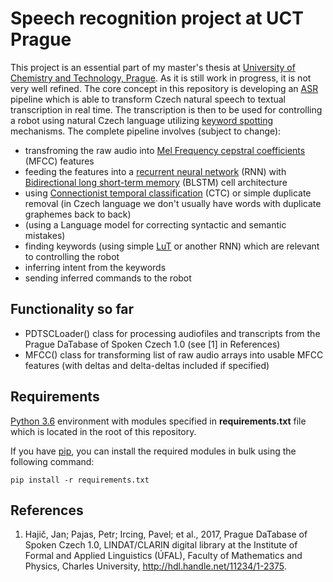 # Speech recognition project at UCT Prague
This project is an essential part of my master's thesis at [University of Chemistry and Technology, Prague](https://www.vscht.cz/?jazyk=en). As it is still work in progress, it is not very well refined. The core concept in this repository is developing an [ASR](https://en.wikipedia.org/wiki/Speech_recognition) pipeline which is able to transform Czech natural speech to textual transcription in real time. The transcription is then to be used for controlling a robot using natural Czech language utilizing [keyword spotting](https://en.wikipedia.org/wiki/Keyword_spotting) mechanisms. The complete pipeline involves (subject to change):
* transfroming the raw audio into [Mel Frequency cepstral coefficients](https://en.wikipedia.org/wiki/Mel-frequency_cepstrum) (MFCC) features
* feeding the features into a [recurrent neural network](https://en.wikipedia.org/wiki/Recurrent_neural_network) (RNN) with [Bidirectional long short-term memory](https://en.wikipedia.org/wiki/Bidirectional_recurrent_neural_networks) (BLSTM) cell architecture
* using <a href=https://en.wikipedia.org/wiki/Connectionist_temporal_classification>Connectionist temporal classification</a> (CTC) or simple duplicate removal (in Czech language we don't usually have words with duplicate graphemes back to back)
* (using a Language model for correcting syntactic and semantic mistakes)
* finding keywords (using simple [LuT](https://en.wikipedia.org/wiki/Lookup_table) or another RNN) which are relevant to controlling the robot
* inferring intent from the keywords
* sending inferred commands to the robot

## Functionality so far
* PDTSCLoader() class for processing audiofiles and transcripts from the Prague DaTabase of Spoken Czech 1.0 (see [1] in References)
* MFCC() class for transforming list of raw audio arrays into usable MFCC features (with deltas and delta-deltas included if specified)

## Requirements
<a href="https://www.python.org/downloads/">Python 3.6</a> environment with modules specified in __requirements.txt__ file which is located in the root of this repository. 

If you have <a href="https://pip.pypa.io/en/stable/installing/">pip</a>, you can install the required modules in bulk using the following command:
```
pip install -r requirements.txt
```

## References
1. Hajič, Jan; Pajas, Petr; Ircing, Pavel; et al., 2017, Prague DaTabase of Spoken Czech 1.0, LINDAT/CLARIN digital library at the Institute of Formal and Applied Linguistics (ÚFAL), Faculty of Mathematics and Physics, Charles University, http://hdl.handle.net/11234/1-2375.
